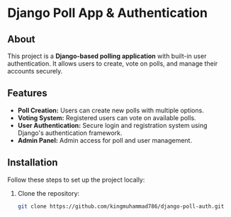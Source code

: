 # Django Poll App & Authentication

## About  
This project is a **Django-based polling application** with built-in user authentication. It allows users to create, vote on polls, and manage their accounts securely.

## Features  
- **Poll Creation:** Users can create new polls with multiple options.  
- **Voting System:** Registered users can vote on available polls.  
- **User Authentication:** Secure login and registration system using Django's authentication framework.  
- **Admin Panel:** Admin access for poll and user management.  

## Installation  
Follow these steps to set up the project locally:  

1. Clone the repository:  
   ```bash
   git clone https://github.com/kingmuhammad786/django-poll-auth.git
